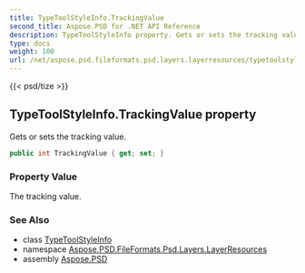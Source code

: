```yaml
---
title: TypeToolStyleInfo.TrackingValue
second_title: Aspose.PSD for .NET API Reference
description: TypeToolStyleInfo property. Gets or sets the tracking value
type: docs
weight: 100
url: /net/aspose.psd.fileformats.psd.layers.layerresources/typetoolstyleinfo/trackingvalue/
---
```

{{< psd/tize >}}
## TypeToolStyleInfo.TrackingValue property

Gets or sets the tracking value.

```csharp
public int TrackingValue { get; set; }
```

### Property Value

The tracking value.

### See Also

* class [TypeToolStyleInfo](../)
* namespace [Aspose.PSD.FileFormats.Psd.Layers.LayerResources](../../typetoolstyleinfo/)
* assembly [Aspose.PSD](../../../)



